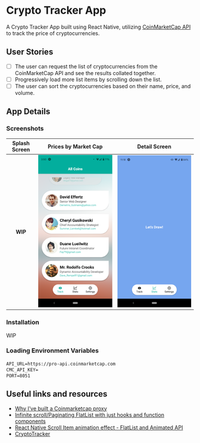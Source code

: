 # Crypto Tracker App

A Crypto Tracker App built using React Native, utilizing [CoinMarketCap API](https://coinmarketcap.com/api/documentation/v1/#tag/exchange) to track the price of cryptocurrencies.
## User Stories

- [ ] The user can request the list of cryptocurrencies from the CoinMarketCap API and see the results collated together.
- [ ] Progressively load more list items by scrolling down the list.
- [ ] The user can sort the cryptocurrencies based on their name, price, and volume.

## App Details

### Screenshots

| Splash Screen | Prices by Market Cap  | Detail Screen |
| :-:  | :-: | :-: |
| **WIP** | ![Prices Screen](./assets/screenshot/prices.png) | ![Detail Screen](./assets/screenshot/detail.png) |

### Installation

WIP
### Loading Environment Variables

```
API_URL=https://pro-api.coinmarketcap.com
CMC_API_KEY=
PORT=8051
```

## Useful links and resources
- [Why I’ve built a Coinmarketcap proxy](https://medium.com/@theBliz/why-ive-built-a-coinmarketcap-proxy-e06c898b5765)
- [Infinite scroll/Paginating FlatList with just hooks and function components](https://medium.com/@srbkrishnan/infinite-scroll-pagination-in-flatlist-with-hooks-and-function-components-c9c08bba23a8)
- [React Native Scroll Item animation effect - FlatList and Animated API](https://www.youtube.com/watch?v=F8x-dyIsrJ8)
- [CryptoTracker](https://github.com/SpiralDevelopment/CryptoTracker)